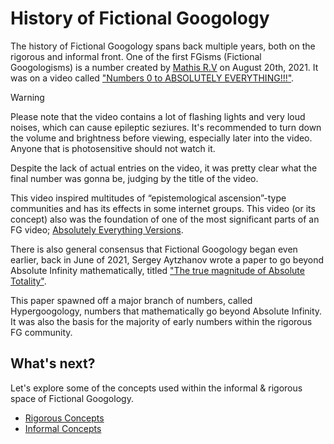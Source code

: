 # History of Fictional Googology
The history of Fictional Googology spans back multiple years, both on the rigorous and informal front. One of the first FGisms (Fictional Googologisms) is a number created by [Mathis R.V](https://www.youtube.com/@MathisRV) on August 20th, 2021. It was on a video called ["Numbers 0 to ABSOLUTELY EVERYTHING!!!"](https://www.youtube.com/watch?v=BGcE68xpuD4).

> [!WARNING]  
> Please note that the video contains a lot of flashing lights and very loud noises, which can cause epileptic seziures. It's recommended to turn down the volume and brightness before viewing, especially later into the video.
> Anyone that is photosensitive should not watch it.

Despite the lack of actual entries on the video, it was pretty clear what the final number was gonna be, judging by the title of the video.

This video inspired multitudes of “epistemological ascension”-type communities and has its effects in some internet groups. This video (or its concept) also was the foundation of one of the most significant parts of an FG video; [Absolutely Everything Versions](https://fgyt.fandom.com/wiki/Absolutely_Everything_Version).

There is also general consensus that Fictional Googology began even earlier, back in June of 2021, Sergey Aytzhanov wrote a paper to go beyond Absolute Infinity mathematically, titled ["The true magnitude of Absolute Totality"](https://static.wikia.nocookie.net/fictional-googology/images/4/42/The_Paper.pdf/revision/latest).

This paper spawned off a major branch of numbers, called Hypergoogology, numbers that mathematically go beyond Absolute Infinity. It was also the basis for the majority of early numbers within the rigorous FG community.

## What's next?
Let's explore some of the concepts used within the informal & rigorous space of Fictional Googology.

- [Rigorous Concepts](./rigors/concepts/index.md)
- [Informal Concepts](./informals/concepts/index.md)